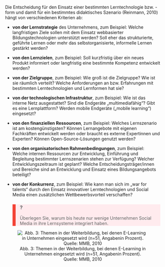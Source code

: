 <!-- filename: 07_Kriterien_fuer_den_Einsatz_von_Technologien_und_Lernformen.md -->
<!-- title: Kriterien für den Einsatz von Technologien und Lernformen -->

Die Entscheidung für den Einsatz einer bestimmten Lerntechnologie bzw. -form und damit für ein bestimmtes didaktisches Szenario (Reinmann, 2010) hängt von verschiedenen Kriterien ab:  

- **von der Lernstrategie** des Unternehmens, zum Beispiel: Welche langfristigen Ziele sollen mit dem Einsatz webbasierter Bildungstechnologien unterstützt werden? Soll eher das strukturierte, geführte Lernen oder mehr das selbstorganisierte, informelle Lernen gestärkt werden?

- **von den Lernzielen**, zum Beispiel: Soll kurzfristig über ein neues Produkt informiert oder langfristig eine bestimmte Kompetenz entwickelt werden?

- **von der Zielgruppe**, zum Beispiel: Wie groß ist die Zielgruppe? Wie ist sie räumlich verteilt? Welche Anforderungen an bzw. Erfahrungen mit bestimmten Lerntechnologien und Lernformen hat sie?

- **von der technologischen Infrastruktur**, zum Beispiel: Wie ist das interne Netz ausgestattet? Sind die Endgeräte „multimediafähig“? Gibt es eine Lernplattform? Werden mobile Endgeräte („mobile learning“) eingesetzt?

- **von den finanziellen Ressourcen**, zum Beispiel: Welches Lernszenario ist am kostengünstigsten? Können Lernangebote mit eigenen Fachkräften entwickelt werden oder braucht es externe Expertinnen und Experten? Können Open-Source-Lösungen genutzt werden?

- **von den organisatorischen Rahmenbedingungen**, zum Beispiel: Welche internen Ressourcen zur Entwicklung, Einführung und Begleitung bestimmter Lernszenarien stehen zur Verfügung? Welcher Entwicklungszeitraum ist geplant? Welche Entscheidungsträger/innen und Bereiche sind an Entwicklung und Einsatz eines Bildungsangebots beteiligt?

- **von der Konkurrenz**, zum Beispiel: Wie kann man sich im „war for talents“ durch den Einsatz innovativer Lerntechnologien und Social Media einen zusätzlichen Wettbewerbsvorteil verschaffen?

<blockquote style="background: #FFEBEE; border-left: 10px solid #F44336">

### ?

Überlegen Sie, warum bis heute nur wenige Unternehmen Social Media in ihre Lernsysteme integriert haben.

</blockquote>

<center><figure>
  <img src="https://raw.githubusercontent.com/ed-tech-at/L3T/refs/heads/main/50_Webbasiertes_Lernen_in_Unternehmen/img/03_Themen_in_der_Weiterbildung_bei_denen_ELearning_in_Unternehmen_eingesetzt_wird_n.jpg" alt="Abb. 3: Themen in der Weiterbildung, bei denen E-Learning in Unternehmen eingesetzt wird (n=51, Angabenin Prozent). Quelle: MMB, 2010">
  <figcaption>Abb. 3: Themen in der Weiterbildung, bei denen E-Learning in Unternehmen eingesetzt wird (n=51, Angabenin Prozent). Quelle: MMB, 2010</figcaption>
</figure></center>

